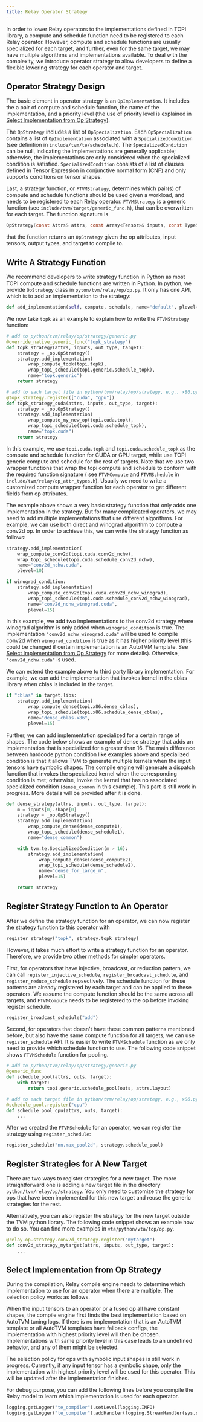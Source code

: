 ```yaml
---
title: Relay Operator Strategy
---
```


In order to lower Relay operators to the implementations defined in TOPI
library, a compute and schedule function need to be registered to each
Relay operator. However, compute and schedule functions are usually
specialized for each target, and further, even for the same target, we
may have multiple algorithms and implementations available. To deal with
the complexity, we introduce operator strategy to allow developers to
define a flexible lowering strategy for each operator and target.

## Operator Strategy Design

The basic element in operator strategy is an `OpImplementation`. It
includes the a pair of compute and schedule function, the name of the
implementation, and a priority level (the use of priority level is
explained in [Select Implementation from Op
Strategy](#select-implementation-from-op-strategy)).

The `OpStrategy` includes a list of `OpSpecialization`. Each
`OpSpecialization` contains a list of `OpImplementation` associated with
a `SpecializedCondition` (see definition in
`include/tvm/te/schedule.h`). The `SpecializedCondition` can be null,
indicating the implementations are generally applicable; otherwise, the
implementations are only considered when the specialized condition is
satisfied. `SpecializedCondition` consists of a list of clauses defined
in Tensor Expression in conjunctive normal form (CNF) and only supports
conditions on tensor shapes.

Last, a strategy function, or `FTVMStrategy`, determines which pair(s)
of compute and schedule functions should be used given a workload, and
needs to be registered to each Relay operator. `FTVMStrategy` is a
generic function (see `include/tvm/target/generic_func.h`), that can be
overwritten for each target. The function signature is

``` c
OpStrategy(const Attrs& attrs, const Array<Tensor>& inputs, const Type& out_type, const Target& target)
```

that the function returns an `OpStrategy` given the op attributes, input
tensors, output types, and target to compile to.

## Write A Strategy Function

We recommend developers to write strategy function in Python as most
TOPI compute and schedule functions are written in Python. In python, we
provide `OpStrategy` class in `pyton/tvm/relay/op/op.py`. It only has
one API, which is to add an implementation to the strategy:

``` python
def add_implementation(self, compute, schedule, name="default", plevel=10)
```

We now take `topk` as an example to explain how to write the
`FTVMStrategy` function:

``` python
# add to python/tvm/relay/op/strategy/generic.py
@override_native_generic_func("topk_strategy")
def topk_strategy(attrs, inputs, out_type, target):
    strategy = _op.OpStrategy()
    strategy.add_implementation(
        wrap_compute_topk(topi.topk),
        wrap_topi_schedule(topi.generic.schedule_topk),
        name="topk.generic")
    return strategy

# add to each target file in python/tvm/relay/op/strategy, e.g., x86.py, cuda.py, etc.
@topk_strategy.register(["cuda", "gpu"])
def topk_strategy_cuda(attrs, inputs, out_type, target):
    strategy = _op.OpStrategy()
    strategy.add_implementation(
        wrap_compute_my_new_op(topi.cuda.topk),
        wrap_topi_schedule(topi.cuda.schedule_topk),
        name="topk.cuda")
    return strategy
```

In this example, we use `topi.cuda.topk` and `topi.cuda.schedule_topk`
as the compute and schedule function for CUDA or GPU target, while use
TOPI generic compute and schedule for the rest of targets. Note that we
use two wrapper functions that wrap the topi compute and schedule to
conform with the required function signature ( see `FTVMCompute` and
`FTVMSchedule` in `include/tvm/relay/op_attr_types.h`). Usually we need
to write a customized compute wrapper function for each operator to get
different fields from op attributes.

The example above shows a very basic strategy function that only adds
one implementation in the strategy. But for many complicated operators,
we may need to add multiple implementations that use different
algorithms. For example, we can use both direct and winograd algorithm
to compute a conv2d op. In order to achieve this, we can write the
strategy function as follows:

``` python
strategy.add_implementation(
    wrap_compute_conv2d(topi.cuda.conv2d_nchw),
    wrap_topi_schedule(topi.cuda.schedule_conv2d_nchw),
    name="conv2d_nchw.cuda",
    plevel=10)

if winograd_condition:
    strategy.add_implementation(
        wrap_compute_conv2d(topi.cuda.conv2d_nchw_winograd),
        wrap_topi_schedule(topi.cuda.schedule_conv2d_nchw_winograd),
        name="conv2d_nchw_winograd.cuda",
        plevel=15)
```

In this example, we add two implementations to the conv2d strategy where
winograd algorithm is only added when `winograd_condition` is true. The
implementation `"conv2d_nchw_winograd.cuda"` will be used to compile
conv2d when `winograd_condition` is true as it has higher priority level
(this could be changed if certain implementation is an AutoTVM template.
See [Select Implementation from Op
Strategy](#select-implementation-from-op-strategy) for more details).
Otherwise, `"conv2d_nchw.cuda"` is used.

We can extend the example above to third party library implementation.
For example, we can add the implementation that invokes kernel in the
cblas library when cblas is included in the target.

``` python
if "cblas" in target.libs:
    strategy.add_implementation(
        wrap_compute_dense(topi.x86.dense_cblas),
        wrap_topi_schedule(topi.x86.schedule_dense_cblas),
        name="dense_cblas.x86",
        plevel=15)
```

Further, we can add implementation specialized for a certain range of
shapes. The code below shows an example of dense strategy that adds an
implementation that is specialized for `m` greater than 16. The main
difference between hardcode python condition like examples above and
specialized condition is that it allows TVM to generate multiple kernels
when the input tensors have symbolic shapes. The compile engine will
generate a dispatch function that invokes the specialized kernel when
the corresponding condition is met; otherwise, invoke the kernel that
has no associated specialized condition (`dense_common` in this
example). This part is still work in progress. More details will be
provided after it is done.

``` python
def dense_strategy(attrs, inputs, out_type, target):
    m = inputs[0].shape[0]
    strategy = _op.OpStrategy()
    strategy.add_implementation(
        wrap_compute_dense(dense_compute1),
        wrap_topi_schedule(dense_schedule1),
        name="dense_common")

    with tvm.te.SpecializedCondition(m > 16):
        strategy.add_implementation(
            wrap_compute_dense(dense_compute2),
            wrap_topi_schedule(dense_schedule2),
            name="dense_for_large_m",
            plevel=15)

    return strategy
```

## Register Strategy Function to An Operator

After we define the strategy function for an operator, we can now
register the strategy function to this operator with

``` python
register_strategy("topk", strategy.topk_strategy)
```

However, it takes much effort to write a strategy function for an
operator. Therefore, we provide two other methods for simpler operators.

First, for operators that have injective, broadcast, or reduction
pattern, we can call `register_injective_schedule`,
`register_broadcast_schedule`, and `register_reduce_schedule`
repsectively. The schedule function for these patterns are already
registered by each target and can be applied to these operators. We
assume the compute function should be the same across all targets, and
`FTVMCompute` needs to be registered to the op before invoking register
schedule.

``` python
register_broadcast_schedule("add")
```

Second, for operators that doesn\'t have these common patterns mentioned
before, but also have the same compute function for all targets, we can
use `register_schedule` API. It is easier to write `FTVMSchedule`
function as we only need to provide which schedule function to use. The
following code snippet shows `FTVMSchedule` function for pooling.

``` python
# add to python/tvm/relay/op/strategy/generic.py
@generic_func
def schedule_pool(attrs, outs, target):
    with target:
        return topi.generic.schedule_pool(outs, attrs.layout)

# add to each target file in python/tvm/relay/op/strategy, e.g., x86.py, cuda.py, etc.
@schedule_pool.register("cpu")
def schedule_pool_cpu(attrs, outs, target):
    ...
```

After we created the `FTVMSchedule` for an operator, we can register the
strategy using `register_schedule`:

``` python
register_schedule("nn.max_pool2d", strategy.schedule_pool)
```

## Register Strategies for A New Target

There are two ways to register strategies for a new target. The more
straightforward one is adding a new target file in the directory
`python/tvm/relay/op/strategy`. You only need to customize the strategy
for ops that have been implemented for this new target and reuse the
generic strategies for the rest.

Alternatively, you can also register the strategy for the new target
outside the TVM python library. The following code snippet shows an
example how to do so. You can find more examples in
`vta/python/vta/top/op.py`.

``` python
@relay.op.strategy.conv2d_strategy.register("mytarget")
def conv2d_strategy_mytarget(attrs, inputs, out_type, target):
    ...
```

## Select Implementation from Op Strategy

During the compilation, Relay compile engine needs to determine which
implementation to use for an operator when there are multiple. The
selection policy works as follows.

When the input tensors to an operator or a fused op all have constant
shapes, the compile engine first finds the best implementation based on
AutoTVM tuning logs. If there is no implementation that is an AutoTVM
template or all AutoTVM templates have fallback configs, the
implementation with highest priority level will then be chosen.
Implementations with same priority level in this case leads to an
undefined behavior, and any of them might be selected.

The selection policy for ops with symbolic input shapes is still work in
progress. Currently, if any input tensor has a symbolic shape, only the
implementation with highest priority level will be used for this
operator. This will be updated after the implementation finishes.

For debug purpose, you can add the following lines before you compile
the Relay model to learn which implementation is used for each operator.

``` python
logging.getLogger("te_compiler").setLevel(logging.INFO)
logging.getLogger("te_compiler").addHandler(logging.StreamHandler(sys.stdout))
```
